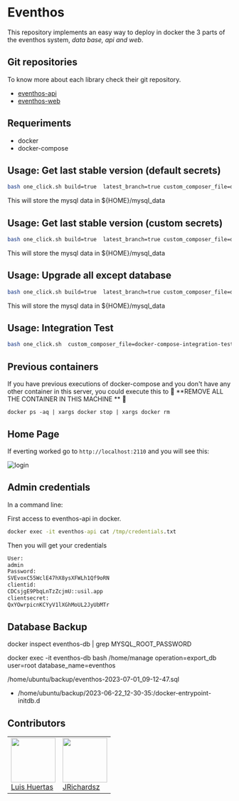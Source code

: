 # Eventhos

This repository implements an easy way to deploy in docker the 3 parts of the eventhos system, _data base, api and web_.

## Git repositories

To know more about each library check their git repository.

- [eventhos-api](https://github.com/usil/eventhos-api)
- [eventhos-web](https://github.com/usil/eventhos-web)

## Requeriments

- docker
- docker-compose

## Usage: Get last stable version (default secrets)

```sh
bash one_click.sh build=true  latest_branch=true custom_composer_file=docker-compose-init.yml 
```

This will store the mysql data in ${HOME}/mysql_data


## Usage: Get last stable version (custom secrets)

```sh
bash one_click.sh build=true  latest_branch=true custom_composer_file=docker-compose-init.yml config_mode=expert
```

This will store the mysql data in ${HOME}/mysql_data

## Usage: Upgrade all except database

```sh
bash one_click.sh build=true  latest_branch=true custom_composer_file=docker-compose-previous-db.yml
```

This will store the mysql data in ${HOME}/mysql_data

## Usage: Integration Test

```sh
bash one_click.sh  custom_composer_file=docker-compose-integration-tests.yml  build=true latest_branch=true
```

## Previous containers

If you have previous executions of docker-compose and you don't have any other container in this server, you could execute this to :pushpin: **REMOVE ALL THE CONTAINER IN THIS MACHINE ** :pushpin:

```
docker ps -aq | xargs docker stop | xargs docker rm
```

## Home Page

If everting worked go to `http://localhost:2110` and you will see this:

![login](https://i.ibb.co/51kZBTy/eventhos-login.jpg)

## Admin credentials

In a command line:

First access to eventhos-api in docker.

```cmd
docker exec -it eventhos-api cat /tmp/credentials.txt
```

Then you will get your credentials

```txt
User:
admin
Password:
SVEvoxC55WclE47hX8ysXFWLh1Qf9oRN
clientid:
CDCsjgE9PbqLnTzZcjmU::usil.app
clientsecret:
QxYOwrpicnKCYyV1lXGhMoUL2JyUbMTr
```

## Database Backup

docker inspect eventhos-db | grep  MYSQL_ROOT_PASSWORD

docker exec -it eventhos-db bash /home/manage operation=export_db user=root database_name=eventhos

/home/ubuntu/backup/eventhos-2023-07-01_09-12-47.sql

- /home/ubuntu/backup/2023-06-22_12-30-35:/docker-entrypoint-initdb.d

## Contributors

<table>
  <tbody>
    <td>
      <img src="https://i.ibb.co/88Tp6n5/Recurso-7.png" width="100px;"/>
      <br />
      <label><a href="https://github.com/TacEtarip">Luis Huertas</a></label>
      <br />
    </td>
    <td>
      <img src="https://avatars0.githubusercontent.com/u/3322836?s=460&v=4" width="100px;"/>
      <br />
      <label><a href="http://jrichardsz.github.io/">JRichardsz</a></label>
      <br />
    </td>
  </tbody>
</table>